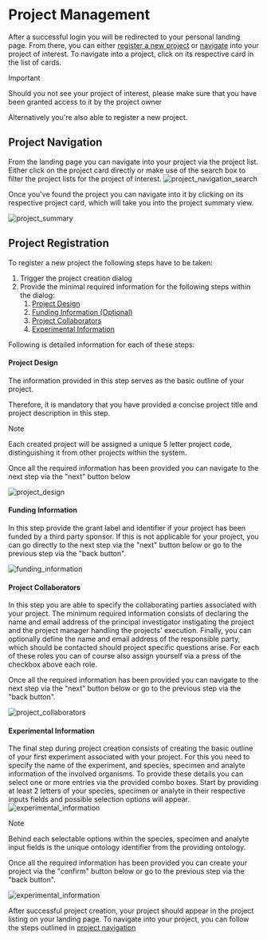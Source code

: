 # Project Management

After a successful login you will be redirected to your personal landing page.
From there, you can either [register a new project](#project-registration)
or [navigate](#project-navigation) into your project of interest.
To navigate into a project, click on its respective card in the list of cards.

> [!IMPORTANT]
> Should you not see your project of interest, 
> please make sure that you have been granted access to it by the project owner

Alternatively you're also able to register a new project.

## Project Navigation

From the landing page you can navigate into your project via the project list.
Either click on the project card directly or make use of the search box
to filter the project lists for the project of interest.
![project_navigation_search](images/project_search.png)

Once you've found the project you can navigate into it
by clicking on its respective project card, which will take you into the project summary view.

![project_summary](images/project_summary.png)

## Project Registration

To register a new project the following steps have to be taken:

1. Trigger the project creation dialog
2. Provide the minimal required information for the following steps within the dialog:
    1. [Project Design](#project-design)
    2. [Funding Information (Optional)](#funding-information)
    3. [Project Collaborators](#project-collaborators)
    4. [Experimental Information](#experimental-information)

Following is detailed information for each of these steps:

#### Project Design

The information provided in this step serves as the basic outline of your project.

Therefore, it is mandatory that you have provided a concise project title and project description in
this step.
> [!NOTE]
>Each created project will be assigned a unique 5 letter project code, distinguishing it from other projects within the system.

Once all the required information has been provided you can navigate to the next step via the "next"
button below

![project_design](images/project_design.png)

#### Funding Information

In this step provide the grant label and identifier if your project has been funded by a third party
sponsor.
If this is not applicable for your project, you can go directly to the next step via the "next"
button below
or go to the previous step via the "back button".

![funding_information](images/funding_information.png)

#### Project Collaborators

In this step you are able to specify the collaborating parties associated with your project.
The minimum required information consists of declaring the name and email address of the principal
investigator
instigating the project and the project manager handling the projects' execution.
Finally, you can optionally define the name and email address of the responsible party, which should
be contacted should project specific questions arise.
For each of these roles you can of course also assign yourself via a press of the checkbox above
each role.

Once all the required information has been provided you can navigate to the next step via the "next"
button below
or go to the previous step via the "back button".

![project_collaborators](images/project_collaborators.png)

#### Experimental Information

The final step during project creation consists of creating the basic outline of your first
experiment
associated with your project.
For this you need to specify the name of the experiment, and species, specimen and analyte
information of the involved organisms.
To provide these details you can select one or more entries via the provided combo boxes.
Start by providing at least 2 letters of your species, specimen or analyte in their respective inputs
fields and possible selection options will appear.
![experimental_information](images/experimental_information_search.png)

> [!NOTE]
>Behind each selectable options within the species, specimen and analyte input fields
>is the unique ontology identifier from the providing ontology.

Once all the required information has been provided you can create your project via the "confirm"
button below or go to the previous step via the "back button".

![experimental_information](images/experimental_information.png)

After successful project creation, your project should appear in the project listing on your landing
page.
To navigate into your project, you can follow the steps outlined
in [project navigation](#project-navigation)
